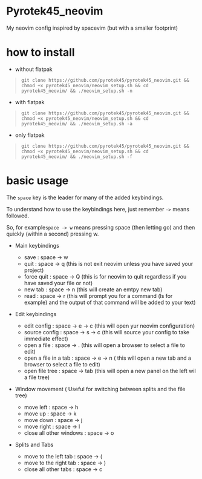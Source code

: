 # Pyrotek45_neovim
My neovim config inspired by spacevim (but with a smaller footprint)

# how to install 

- without flatpak
> `git clone https://github.com/pyrotek45/pyrotek45_neovim.git && chmod +x pyrotek45_neovim/neovim_setup.sh && cd pyrotek45_neovim/ && ./neovim_setup.sh -n`
- with flatpak
> `git clone https://github.com/pyrotek45/pyrotek45_neovim.git && chmod +x pyrotek45_neovim/neovim_setup.sh && cd pyrotek45_neovim/ && ./neovim_setup.sh -a`
- only flatpak
> `git clone https://github.com/pyrotek45/pyrotek45_neovim.git && chmod +x pyrotek45_neovim/neovim_setup.sh && cd pyrotek45_neovim/ && ./neovim_setup.sh -f`

# basic usage

The `space` key is the leader for many of the added keybindings.

To understand how to use the keybindings here, just remember `->` means followed. 

So, for example`space -> w` means pressing space (then letting go) and then quickly (within a second) pressing w.

- Main keybindings
  - save : space -> w
  - quit : space -> q (this is not exit neovim unless you have saved your project)
  - force quit : space -> Q (this is for neovim to quit regardless if you have saved your file or not)
  - new tab : space -> n (this will create an emtpy new tab)
  - read : space -> r (this will prompt you for a command (ls for example) and the output of that command will be added to your text)
 
- Edit keybindings
  - edit config : space -> e -> c (this will open yur neovim configuration)
  - source config : space -> s -> c (this will source your config to take immediate effect)
  - open a file : space -> . (this will open a browser to select a file to edit)
  - open a file in a tab : space -> e -> n ( this will open a new tab and a browser to select a file to edit)
  - open file tree : space -> tab (this will open a new panel on the left wil a file tree)

- Window movement ( Useful for switching between splits and the file tree)
  - move left : space -> h
  - move up : space -> k
  - move down : space -> j
  - move right : space -> l
  - close all other windows : space -> o

- Splits and Tabs
  - move to the left tab : space -> (
  - move to the right tab : space -> )
  - close all other tabs : space -> c 

